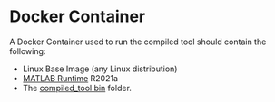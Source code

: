 # Docker Container
A Docker Container used to run the compiled tool should contain the following:
- Linux Base Image (any Linux distribution)
- [MATLAB Runtime](https://www.mathworks.com/products/compiler/matlab-runtime.html) R2021a
- The [compiled_tool bin](./bin) folder.